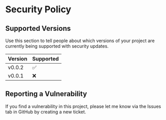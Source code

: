 # Security Policy

## Supported Versions

Use this section to tell people about which versions of your project are
currently being supported with security updates.

| Version | Supported          |
| ------- | ------------------ |
| v0.0.2  | :white_check_mark: |
| v0.0.1  | :x:                |

## Reporting a Vulnerability

If you find a vulnerability in this project, please let me know via the Issues tab in GitHub by creating a new ticket.
